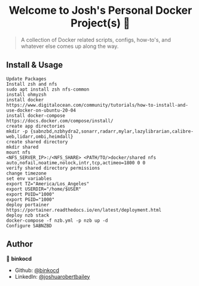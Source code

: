 <h1 align="center">Welcome to Josh's Personal Docker Project(s) 👋</h1>
<p>
</p>

> A collection of Docker related scripts, configs, how-to's, and whatever else comes up along the way. 

## Install & Usage

```
Update Packages
Install zsh and nfs
sudo apt install zsh nfs-common
install ohmyzsh
install docker
https://www.digitalocean.com/community/tutorials/how-to-install-and-use-docker-on-ubuntu-20-04
install docker-compose
https://docs.docker.com/compose/install/
create app directories
mkdir -p {sabnzbd,nzbhydra2,sonarr,radarr,mylar,lazylibrarian,calibre-web,lidarr,ombi,heimdall}
create shared directory
mkdir shared
mount nfs
<NFS_SERVER_IP>:/<NFS_SHARE> <PATH/TO/>docker/shared nfs auto,nofail,noatime,nolock,intr,tcp,actimeo=1800 0 0
verify shared directory permissions
change timezone
set env variables
export TZ="America/Los_Angeles"
export USERDIR="/home/$USER"
export PUID="1000"
export PGID="1000"
deploy portainer
https://portainer.readthedocs.io/en/latest/deployment.html
deploy nzb stack
docker-compose -f nzb.yml -p nzb up -d
Configure SABNZBD
```

## Author

👤 **binkocd**

* Github: [@binkocd](https://github.com/binkocd)
* LinkedIn: [@joshuarobertbailey](https://linkedin.com/in/joshuarobertbailey)
